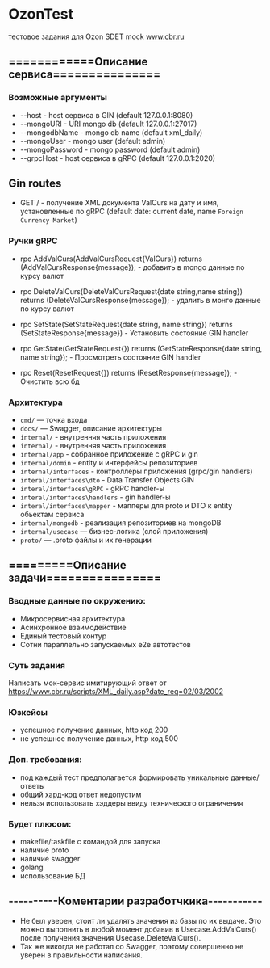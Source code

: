 # OzonTest 
тестовое задания для Ozon SDET mock www.cbr.ru

## ============Описание сервиса===============

### Возможные аргументы
- --host            - host сервиса в GIN  (default 127.0.0.1:8080)
- --mongoURI        - URI mongo db        (default 127.0.0.1:27017)
- --mongodbName     - mongo db name       (default xml_daily)
- --mongoUser       - mongo user          (default admin)
- --mongoPassword   - mongo password      (default admin)
- --grpcHost        - host сервиса в gRPC (default 127.0.0.1:2020)

## Gin routes
- GET /   - получение XML документа ValCurs на дату и имя, установленные по gRPC (default date: current date, name `Foreign Currency Market`)

### Ручки gRPC

- rpc AddValCurs(AddValCursRequest{ValCurs}) returns (AddValCursResponse{message}); - добавить в mongo данные по курсу валют

- rpc DeleteValCurs(DeleteValCursRequest{date string,name string}) returns (DeleteValCursResponse{message}); - удалить в монго данные по курсу валют

- rpc SetState(SetStateRequest{date string, name string}) returns (SetStateResponse{message}) - Установить состояние GIN handler 

- rpc GetState(GetStateRequest{}) returns (GetStateResponse{date string, name string}); -  Просмотреть состояние GIN handler 

- rpc Reset(ResetRequest{}) returns (ResetResponse{message}); - Очистить всю бд

### Архитектура
- `cmd/` — точка входа
- `docs/` — Swagger, описание архитектуры
- `internal/` - внутренняя часть приложения
- `internal/` - внутренняя часть приложения
- `internal/app` - собранное приложение с gRPC и gin
- `internal/domin` - entity и интерфейсы репозиториев
- `internal/interfaces` - контроллеры приложения (grpc/gin handlers)
- `interal/interfaces\dto` - Data Transfer Objects GIN
- `interal/interfaces\gRPC` - gRPC handler-ы
- `interal/interfaces\handlers` - gin handler-ы
- `interal/interfaces\mapper` - мапперы для proto и DTO к entity обьектам сервиса
- `internal/mongodb` - реализация репозиториев на mongoDB
- `internal/usecase` — бизнес-логика (слой приложения)
- `proto/` — .proto файлы и их генерации



## =========Описание задачи================

### Вводные данные по окружению:
- Микросервисная архитектура
- Асинхронное взаимодействие
- Единый тестовый контур
- Сотни параллельно запускаемых е2е автотестов

### Суть задания
Написать мок-сервис имитирующий ответ от
https://www.cbr.ru/scripts/XML_daily.asp?date_req=02/03/2002

### Юзкейсы
- успешное получение данных, http код 200
- не успешное получение данных, http код 500

### Доп. требования:
- под каждый тест предполагается формировать уникальные данные/ответы
- общий хард-код ответ недопустим
- нельзя использовать хэддеры ввиду технического ограничения

### Будет плюсом:
- makefile/taskfile с командой для запуска
- наличие proto
- наличие swagger
- golang
- использование БД

## ----------Коментарии разработчкика-----------
- Не был уверен, стоит ли удалять значения из базы по их выдаче. Это можно выполнить в любой момент добавив в Usecase.AddValCurs() после получения значения Usecase.DeleteValCurs().
- Так же никогда не работал со Swagger, поэтому совершенно не уверен в правильности написания.